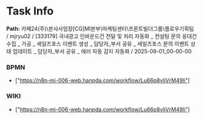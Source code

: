 # Task Info

**Path:** 카페24(주)\본사사업장\[CG]MI본부\마케팅센터\프론트빌더그룹\플로우기획팀 / mjryu02 / [333179] 국내광고 인바운드건 전달 및 처리 자동화 _ 컨설팅 문의 응대건 수집 _ 가공 _ 세일즈포스 이벤트 생성 _ 담당자_부서 공유 _ 세일즈포스 문의 이벤트 상태 업데이트 _ 담당자_부서 공유 _ 에러 자동 감지 자동화 / 2025-09-01_00-00-00

### BPMN
- ["https://n8n-mi-006-web.hanpda.com/workflow/Lu66p8vliVrM49li"]

### WIKI
- ["https://n8n-mi-006-web.hanpda.com/workflow/Lu66p8vliVrM49li"]

